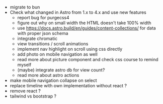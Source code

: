 - migrate to bun
- Check what changed in Astro from 1.x to 4.x and use new features
    - report bug for purgecss4
    - figure out why on small width the HTML doesn't take 100% width
    - use https://docs.astro.build/en/guides/content-collections/ for data with proper json schema
    - integrate chromatic
    - view transitions / scroll animations
    - implement nav highlight on scroll using css directly
    - add photo on mobile navigation as well
    - read more about picture component and check css course to remind myself
    - (maybe) integrate astro db for view count?
    - read more about astro actions
- make mobile navigation collapse on select
- replace timeline with own implementation without react ?
- remove react ?
- tailwind vs bootstrap ?
